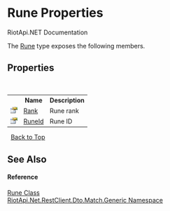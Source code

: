 # Rune Properties
RiotApi.NET Documentation 

The <a href="d4c35c5b-ffdb-4ab7-7800-8fd38d0837e5">Rune</a> type exposes the following members.


## Properties
&nbsp;<table><tr><th></th><th>Name</th><th>Description</th></tr><tr><td>![Public property](media/pubproperty.gif "Public property")</td><td><a href="c94f8afd-cca8-82c8-c8f0-fa57568be048">Rank</a></td><td>
Rune rank</td></tr><tr><td>![Public property](media/pubproperty.gif "Public property")</td><td><a href="0ae81811-f57c-6b27-aa58-5b3e85b77f6a">RuneId</a></td><td>
Rune ID</td></tr></table>&nbsp;
<a href="#rune-properties">Back to Top</a>

## See Also


#### Reference
<a href="d4c35c5b-ffdb-4ab7-7800-8fd38d0837e5">Rune Class</a><br /><a href="f4767f78-ec21-8fc9-5619-34d53bfe8e2e">RiotApi.Net.RestClient.Dto.Match.Generic Namespace</a><br />